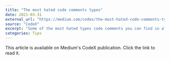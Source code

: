 ```yaml
---
title: "The most hated code comments types"
date: 2021-03-31
external_url: "https://medium.com/codex/the-most-hated-code-comments-types-959cf3add33f"
source: "CodeX"
excerpt: "Some of the most hated types code comments you can find in almost every codebase. Here below a frequently updated list with my personal opinions."
categories: Tips
---
```


This article is available on Medium's CodeX publication. Click the link to read it. 